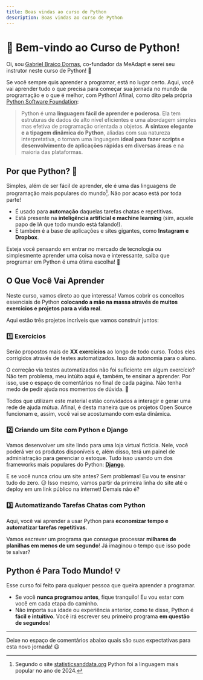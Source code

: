 ```yaml
---
title: Boas vindas ao curso de Python
description: Boas vindas ao curso de Python
---
```



# 🚀 Bem-vindo ao Curso de Python!

Oi, sou [Gabriel Braico Dornas](https://github.com/gabrielbdornas/), co-fundador da MeAdapt e serei seu instrutor neste curso de Python! 🎉

Se você sempre quis aprender a programar, está no lugar certo.
Aqui, você vai aprender tudo o que precisa para começar sua jornada no mundo da programação e o que é melhor, com Python!
Afinal, como dito pela própria [Python Software Foundation](https://docs.python.org/pt-br/3.13/tutorial/index.html):

> Python é uma **linguagem fácil de aprender e poderosa**. Ela tem estruturas de dados de alto nível eficientes e uma abordagem simples mas efetiva de programação orientada a objetos. **A sintaxe elegante e a tipagem dinâmica do Python**, aliadas com sua natureza interpretativa, o tornam uma linguagem **ideal para fazer scripts e desenvolvimento de aplicações rápidas em diversas áreas** e na maioria das plataformas.

## Por que Python? 🤔

Simples, além de ser fácil de aprender, ele é uma das linguagens de programação mais populares do mundo[^1].
Não por acaso está por toda parte!

- É usado para **automação** daquelas tarefas chatas e repetitivas.
- Está presente na **inteligência artificial e machine learning** (sim, aquele papo de IA que todo mundo está falando!).
- E também é a base de aplicações e sites gigantes, como **Instagram e Dropbox**.

Esteja você pensando em entrar no mercado de tecnologia ou simplesmente aprender uma coisa nova e interessante, saiba que programar em Python é uma ótima escolha! 🚀

## O Que Você Vai Aprender

Neste curso, vamos direto ao que interessa!
Vamos cobrir os conceitos essenciais de Python **colocando a mão na massa através de muitos exercícios e projetos para a vida real**.

Aqui estão três projetos incríveis que vamos construir juntos:

### 1️⃣ Exercícios

Serão propostos mais de **XX exercícios** ao longo de todo curso.
Todos eles corrigidos através de testes automatizados.
Isso dá autonomia para o aluno.

O correção via testes automatizados não foi suficiente em algum exercício?
Não tem problema, meu intúito aqui é, também, te ensinar a aprender.
Por isso, use o espaço de comentários no final de cada página.
Não tenha medo de pedir ajuda nos momentos de dúvida. 🤔

Todos que utilizam este material estão convidados a interagir e gerar uma rede de ajuda mútua.
Afinal, é desta maneira que os projetos Open Source funcionam e, assim, você vai se acostumando com esta dinâmica.

### 2️⃣ Criando um Site com Python e Django

Vamos desenvolver um site lindo para uma loja virtual fictícia. Nele, você poderá ver os produtos disponíveis e, além disso, terá um painel de administração para gerenciar o estoque. Tudo isso usando um dos frameworks mais populares do Python: [**Django**](https://www.djangoproject.com/).

E se você nunca criou um site antes? Sem problemas! Eu vou te ensinar tudo do zero. 😉
Isso mesmo, vamos partir da primeira linha do site até o deploy em um link público na internet!
Demais não é?

### 3️⃣ Automatizando Tarefas Chatas com Python

Aqui, você vai aprender a usar Python para **economizar tempo e automatizar tarefas repetitivas**.

Vamos escrever um programa que consegue processar **milhares de planilhas em menos de um segundo**! Já imaginou o tempo que isso pode te salvar?

## Python é Para Todo Mundo! 💡

Esse curso foi feito para qualquer pessoa que queira aprender a programar.

- Se você **nunca programou antes**, fique tranquilo! Eu vou estar com você em cada etapa do caminho.
- Não importa sua idade ou experiência anterior, como te disse, Python é **fácil e intuitivo**.
Você irá escrever seu primeiro programa **em questão de segundos**!


---

Deixe no espaço de comentários abaixo quais são suas expectativas para esta novo jornada! 😃

[^1]: Segundo o site [statisticsanddata.org](https://statisticsanddata.org/data/most-popular-programming-languages-1965-2024/) Python foi a linguagem mais popular no ano de 2024.
